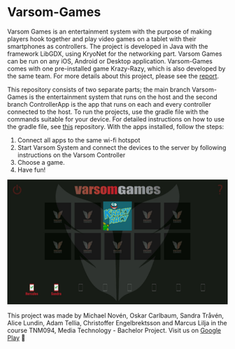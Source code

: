 # Varsom-Games
Varsom Games is an entertainment system with the purpose of making players hook together and play video games on a tablet with their smartphones as controllers.
The project is developed in Java with the framework LibGDX, using KryoNet for the networking part. Varsom Games can be run on any iOS, Android or Desktop application. Varsom-Games comes with one pre-installed game Krazy-Razy, which is also developed by the same team.
For more details about this project, please see the [report](https://github.com/novalain/Varsom-Games/blob/Varsom-System/varsom-report.pdf?raw=true).

This repository consists of two separate parts; the main branch Varsom-Games is the entertainment system that runs on the host and the second branch ControllerApp is the app
that runs on each and every controller connected to the host. To run the projects, use the gradle file with the commands suitable for your device.
For detailed instructions on how to use the gradle file, see [this](https://github.com/libgdx/libgdx/wiki/Gradle-on-the-Commandline) repository. With the apps installed, follow the steps:

1. Connect all apps to the same wi-fi hotspot
2. Start Varsom System and connect the devices to the server by following instructions on the Varsom Controller
3. Choose a game.
4. Have fun!

![GitHub Logo](/images/varsom-menu.jpg)

This project was made by Michael Novén, Oskar Carlbaum, Sandra Tråvén, Alice Lundin, Adam Tellia, Christoffer Engelbrektsson and Marcus Lilja in the course TNM094, Media Technology - Bachelor Project. 
Visit us on [Google Play](https://play.google.com/store/apps/details?id=com.varsom.system.android&hl=sv) :beers:
